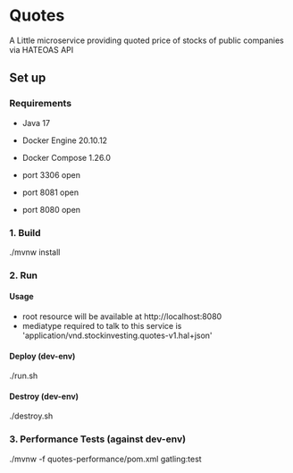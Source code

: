 # Quotes

A Little microservice providing quoted price of stocks of public companies via HATEOAS API

## Set up

### Requirements
* Java 17
* Docker Engine 20.10.12
* Docker Compose 1.26.0

* port 3306 open
* port 8081 open
* port 8080 open

### 1. Build

./mvnw install

### 2. Run

#### Usage

* root resource will be available at http://localhost:8080
* mediatype required to talk to this service is 'application/vnd.stockinvesting.quotes-v1.hal+json'

#### Deploy (dev-env)

./run.sh

#### Destroy (dev-env)

./destroy.sh

### 3. Performance Tests (against dev-env)

./mvnw -f quotes-performance/pom.xml gatling:test
